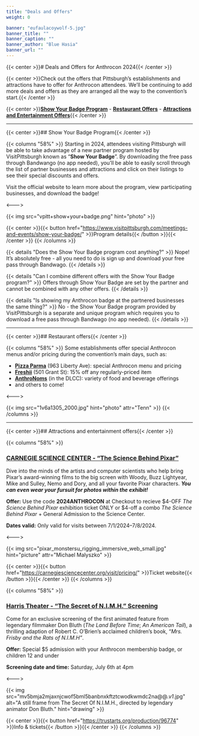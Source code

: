 ```yaml
---
title: "Deals and Offers"
weight: 0

banner: "eufaulacoywolf-5.jpg"
banner_title: ""
banner_caption: ""
banner_author: "Blue Hasia"
banner_url: ""
---
```


{{< center >}}# Deals and Offers for Anthrocon 2024{{< /center >}}

{{< center >}}Check out the offers that Pittsburgh’s establishments and attractions have to offer for Anthrocon attendees. We’ll be continuing to add more deals and offers as they are arranged all the way to the convention’s start.{{< /center >}}

{{< center >}}[**Show Your Badge Program**](#show-your-badge-program) - [**Restaurant Offers**](#restaurant-offers) - [**Attractions and Entertainment Offers**](#attractions-and-entertainment-offers){{< /center >}}

***

{{< center >}}## Show Your Badge Program{{< /center >}}

{{< columns "58%" >}}
Starting in 2024, attendees visiting Pittsburgh will be able to take advantage of a new partner program hosted by VisitPittsburgh known as “**Show Your Badge**”. By downloading the free pass through Bandwango (no app needed), you’ll be able to easily scroll through the list of partner businesses and attractions and click on their listings to see their special discounts and offers.

Visit the official website to learn more about the program, view participating businesses, and download the badge!

<--->

{{< img src="vpitt+show+your+badge.png" hint="photo" >}}

{{< center >}}{{< button href="https://www.visitpittsburgh.com/meetings-and-events/show-your-badge/" >}}Program details{{< /button >}}{{< /center >}}
{{< /columns >}}

{{< details "Does the Show Your Badge program cost anything?" >}}
Nope! It’s absolutely free - all you need to do is sign up and download your free pass through Bandwago.
{{< /details >}}

{{< details "Can I combine different offers with the Show Your Badge program?" >}}
Offers through Show Your Badge are set by the partner and cannot be combined with any other offers.
{{< /details >}}

{{< details "Is showing my Anthrocon badge at the partnered businesses the same thing?" >}}
No - the Show Your Badge program provided by VisitPittsburgh is a separate and unique program which requires you to download a free pass through Bandwago (no app needed).
{{< /details >}}

***

{{< center >}}## Restaurant offers{{< /center >}}

{{< columns "58%" >}}
Some establishments offer special Anthrocon menus and/or pricing during the convention’s main days, such as:

- [**Pizza Parma**](https://maps.app.goo.gl/qgN3yESUN9Gw7Ss4A) (963 Liberty Ave): special Anthrocon menu and pricing
- [**Freshii**](https://maps.app.goo.gl/481ALAxiegtem9Y46) (501 Grant St): 15% off any regularly-priced item
- [**AnthroNoms**](https://maps.app.goo.gl/MZU8qq9J6ViFkDGd9) (in the DLCC): variety of food and beverage offerings
- and others to come!

<--->

{{< img src="1v6a1305_2000.jpg" hint="photo" attr="Tenn" >}}
{{< /columns >}}

***

{{< center >}}## Attractions and entertainment offers{{< /center >}}

{{< columns "58%" >}}
### [CARNEGIE SCIENCE CENTER - “The Science Behind Pixar”](https://carnegiesciencecenter.org/exhibits/pixar/)

Dive into the minds of the artists and computer scientists who help bring Pixar’s award-winning films to the big screen with Woody, Buzz Lightyear, Mike and Sulley, Nemo and Dory, and all your favorite Pixar characters. ***You can even wear your fursuit for photos within the exhibit!***

**Offer:** Use the code **2024ANTHROCON** at Checkout to recieve $4-OFF *The Science Behind Pixar* exhibition ticket ONLY or $4-off a combo *The Science Behind Pixar* + General Admission to the Science Center.

**Dates valid:** Only valid for visits between 7/1/2024–7/8/2024.

<--->

{{< img src="pixar_monstersu_rigging_immersive_web_small.jpg" hint="picture" attr="Michael Malyszko" >}}

{{< center >}}{{< button href="https://carnegiesciencecenter.org/visit/pricing/" >}}Ticket website{{< /button >}}{{< /center >}}
{{< /columns >}}

{{< columns "58%" >}}
### [Harris Theater - “The Secret of N.I.M.H.” Screening](https://trustarts.org/production/96774)

Come for an exclusive screening of the first animated feature from legendary filmmaker Don Bluth (*The Land Before Time*; *An American Tail*), a thrilling adaption of Robert C. O’Brien’s acclaimed children’s book, “*Mrs. Frisby and the Rats of N.I.M.H”*.

**Offer:** Special $5 admission with your Anthrocon membership badge, or children 12 and under

**Screening date and time:** Saturday, July 6th at 4pm

<--->

{{< img src="mv5bmja2mjaxnjcwof5bml5banbnxkftztcwodkwmdc2na@@._v1_.jpg" alt="A still frame from The Secret Of N.I.M.H., directed by legendary animator Don Bluth." hint="drawing" >}}

{{< center >}}{{< button href="https://trustarts.org/production/96774" >}}Info & tickets{{< /button >}}{{< /center >}}
{{< /columns >}}
